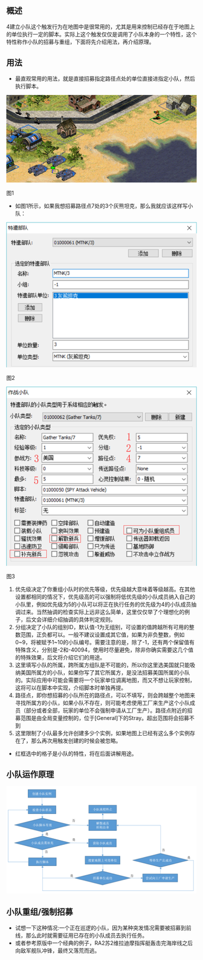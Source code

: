 ## 概述
4建立小队这个触发行为在地图中是很常用的，尤其是用来控制已经存在于地图上的单位执行一定的脚本。实际上这个触发仅仅是调用了小队本身的一个特性，这个特性称作小队的招募与重组，下面将先介绍用法，再介绍原理。

## 用法
* 最直观常用的用法，就是直接招募指定路径点处的单位直接进指定小队，然后执行脚本。

![图1](./pics/gatherteam.png)

图1

* 如图1所示，如果我想招募路径点7处的3个灰熊坦克，那么我就应该这样写小队：

![图2](./pics/taskforce3x.png)

图2

![图3](./pics/teamtype3x.png)

图3

1. 优先级决定了你重组小队时的优先等级，优先级越大意味着等级越高。在其他设置都相同的情况下，优先级高的可以强制将低优先级的小队成员纳入自己的小队里，例如优先级为5的小队可以将正在执行任务的优先级为4的小队成员抽调过来。当然抽调的检查实际上远非这么简单，这里仅仅举了个理想化的例子，后文会详细介绍抽调的具体判定规则。
2. 分组决定了小队的组别ID，默认值-1为无组别，可设置的值跨越所有可用的整数范围，正负都可以。一般不建议设置成其它值，如果为非负整数，例如0\~9，将被赋予1\~10的小队编号。需要注意的是，除了-1，还有两个保留值有特殊含义，分别是-2和-40094，使用时尽量避免，除非你确实需要这几个值的特殊效果，后文将介绍它们的用途。
3. 这里填写小队的所属，跨所属方组队是不可能的，所以你这里选美国就只能吸纳美国所属方的小队，如果你写了其它所属方，是没法招募美国所属的小队的。实际应用中可能会需要将一个玩家单位调离地图，而又不想让玩家控制，这将可以在脚本中实现，介绍脚本时单独再提。
4. 路径点，即你想招募的小队所在的路径点，可以不填写，则会跨越整个地图来寻找所属方的小队，如果小队不存在，则可能考虑使用工厂来生产这个小队成员（部分或者全部，玩家的单位不会强制申请从工厂生产）。路径点附近的招募范围是由全局变量控制的，位于[General]下的Stray。超出范围将会招募不到
5. 这里限制了小队最多允许创建多少个实例，如果地图上已经有这么多个实例存在了，那么再次用触发创建的时候会被忽略。

* 红框选中的格子是小队的特性，将在后面讲解用途。

## 小队运作原理

![图4](./pics/teamsequence.png)

## 小队重组/强制招募
* 试想一下这种情况:一个正在巡逻的小队，因为某种突发情况需要被招募到前线，那么此时就需要征用已存在的小队成员去执行任务。
* 或者参考原版中一个经典的例子，RA2苏2维拉迪摩指挥艇轰击完海岸线之后向敌军舰队冲锋，最终又落荒而逃。